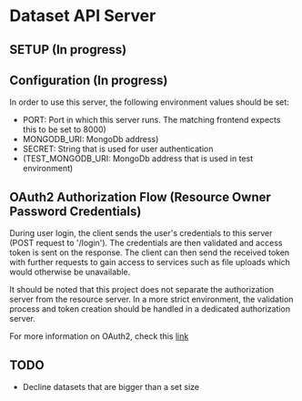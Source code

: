 # Dataset API Server

## SETUP (In progress)


## Configuration (In progress)

 In order to use this server, the following environment values should be set:
 * PORT: Port in which this server runs. The matching frontend expects this to be set to 8000)
 * MONGODB_URI: MongoDb address)
 * SECRET: String that is used for user authentication
 * (TEST_MONGODB_URI: MongoDb address that is used in test environment)


## OAuth2 Authorization Flow (Resource Owner Password Credentials)

 During user login, the client sends the user's credentials to this server (POST request to '/login'). The credentials are then validated and access token is sent on the response. The client can then send the received token with further requests to gain access to services such as file uploads which would otherwise be unavailable.

 It should be noted that this project does not separate the authorization server from the resource server. In a more strict environment, the validation process and token creation should be handled in a dedicated authorization server.

 For more information on OAuth2, check this [link](https://oauth.net/2/)


## TODO 

* Decline datasets that are bigger than a set size